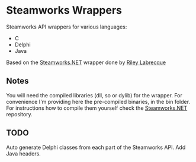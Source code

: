 Steamworks Wrappers
================

Steamworks API wrappers for various languages:

* C
* Delphi
* Java

Based on the [Steamworks.NET](https://github.com/rlabrecque/Steamworks.NET) wrapper done by [Riley Labrecque](https://github.com/rlabrecque)

Notes
-----

You will need the compiled libraries (dll, so or dylib) for the wrapper. 
For convenience I'm providing here the pre-compiled binaries, in the bin folder.
For instructions how to compile them yourself check the [Steamworks.NET](https://github.com/rlabrecque/Steamworks.NET) repository.

TODO
---------------------------------

Auto generate Delphi classes from each part of the Steamworks API.
Add Java headers.
